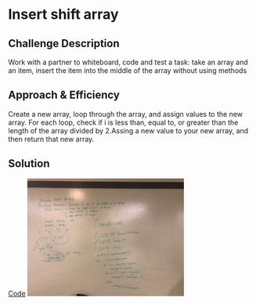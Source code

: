 # Insert shift array

## Challenge Description
<!-- Description of the challenge -->
Work with a partner to whiteboard, code and test a task: take an array and an item,
insert the item into the middle of the array without using methods
## Approach & Efficiency
<!-- What approach did you take? Why? What is the Big O space/time for this approach? -->
Create a new array, loop through the array, and assign values to the new array. For each loop, check if i is less than,
equal to, or greater than the length of the array divided by 2.Assing a new value to your new array, and then return
that new array.
## Solution
<!-- Embedded whiteboard image -->
[Code](../src/main/java/code/challenges/ArrayShift.java)
![White Board to insert shift array problem](../assets/array_shift.JPG)
